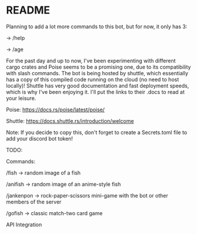 # README
Planning to add a lot more commands to this bot, but for now, it only has 3:

-> /help

-> /age

For the past day and up to now, I've been experimenting with different cargo crates and Poise seems to be a promising one, due to its compatibility with slash commands.
The bot is being hosted by shuttle, which essentially has a copy of this compiled code running on the cloud (no need to host locally)!
Shuttle has very good documentation and fast deployment speeds, which is why I've been enjoying it. I'll put the links to their .docs to read at your leisure.

Poise: https://docs.rs/poise/latest/poise/

Shuttle: https://docs.shuttle.rs/introduction/welcome

Note: If you decide to copy this, don't forget to create a Secrets.toml file to add your discord bot token!

TODO:

Commands:

/fish -> random image of a fish

/anifish -> random image of an anime-style fish

/jankenpon -> rock-paper-scissors mini-game with the bot or other members of the server

/gofish -> classic match-two card game

API Integration
